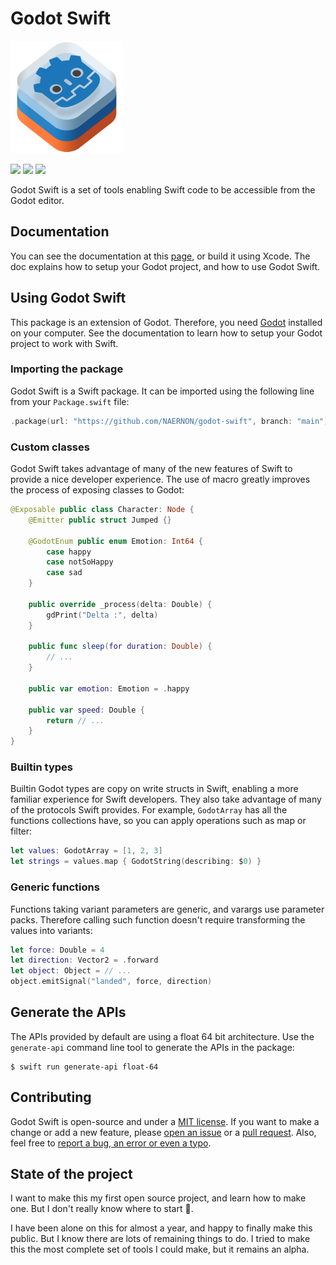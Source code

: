 # Godot Swift

<img src="https://github.com/NAERNON/godot-swift/blob/main/Sources/Godot/Godot.docc/Resources/godot-swift_logo_small@2x.png" alt="Godot Swift logo" height="180">

<br/>

<p>
<img src="https://img.shields.io/badge/Swift-5.9-orange" />
<img src="https://img.shields.io/badge/Godot-4.1-blue" />
<img src="https://img.shields.io/badge/swiftpm-compatible-brightgreen" />
</p>

Godot Swift is a set of tools enabling Swift code to be accessible from the Godot editor.

## Documentation

You can see the documentation at this [page](https://naernon.github.io/godot/documentation/godot), or build it using Xcode.
The doc explains how to setup your Godot project,
and how to use Godot Swift.

## Using Godot Swift

This package is an extension of Godot.
Therefore, you need [Godot](https://godotengine.org/download/) installed on your computer.
See the documentation to learn how to setup your Godot project to work with Swift.

### Importing the package

Godot Swift is a Swift package. It can be imported using the following line from your `Package.swift` file:

```swift
.package(url: "https://github.com/NAERNON/godot-swift", branch: "main")
```

### Custom classes

Godot Swift takes advantage of many of the new features of Swift
to provide a nice developer experience. The use of macro greatly
improves the process of exposing classes to Godot:

```swift
@Exposable public class Character: Node {
    @Emitter public struct Jumped {}

    @GodotEnum public enum Emotion: Int64 {
        case happy
        case notSoHappy
        case sad
    }

    public override _process(delta: Double) {
        gdPrint("Delta :", delta)
    }

    public func sleep(for duration: Double) {
        // ...
    }

    public var emotion: Emotion = .happy

    public var speed: Double {
        return // ...
    }
}
```

### Builtin types

Builtin Godot types are copy on write structs in Swift,
enabling a more familiar experience for Swift developers.
They also take advantage of many of the protocols Swift provides.
For example, `GodotArray` has all the functions collections have, so you can apply operations such as map or filter:

```swift
let values: GodotArray = [1, 2, 3]
let strings = values.map { GodotString(describing: $0) }
```

### Generic functions

Functions taking variant parameters are generic, and varargs use parameter packs.
Therefore calling such function doesn't require transforming
the values into variants:

```swift
let force: Double = 4
let direction: Vector2 = .forward
let object: Object = // ...
object.emitSignal("landed", force, direction)
```

## Generate the APIs

The APIs provided by default are using a float 64 bit architecture.
Use the `generate-api` command line tool to generate the APIs in the package:

```
$ swift run generate-api float-64
```

## Contributing

Godot Swift is open-source and under a [MIT license](License).
If you want to make a change or add a new feature, please [open an issue](https://github.com/NAERNON/godot-swift/issues) or a [pull request](https://github.com/NAERNON/godot-swift/pull/new). 
Also, feel free to [report a bug, an error or even a typo](https://github.com/NAERNON/godot-swift/issues).

## State of the project

I want to make this my first open source project, and learn how to make one.
But I don't really know where to start 🙂.

I have been alone on this for almost a year, and happy to finally make this public.
But I know there are lots of remaining things to do.
I tried to make this the most complete set of tools I could make, but it remains an alpha.

